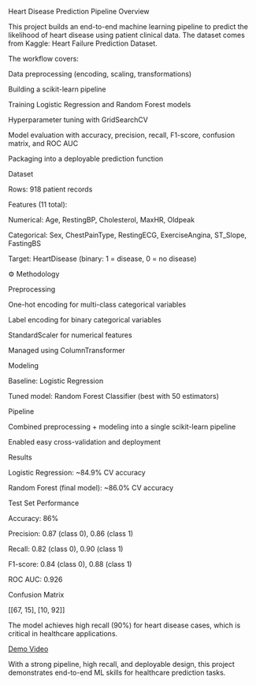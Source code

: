 Heart Disease Prediction Pipeline
Overview

This project builds an end-to-end machine learning pipeline to predict the likelihood of heart disease using patient clinical data.
The dataset comes from Kaggle: Heart Failure Prediction Dataset.

The workflow covers:

Data preprocessing (encoding, scaling, transformations)

Building a scikit-learn pipeline

Training Logistic Regression and Random Forest models

Hyperparameter tuning with GridSearchCV

Model evaluation with accuracy, precision, recall, F1-score, confusion matrix, and ROC AUC

Packaging into a deployable prediction function

Dataset

Rows: 918 patient records

Features (11 total):

Numerical: Age, RestingBP, Cholesterol, MaxHR, Oldpeak

Categorical: Sex, ChestPainType, RestingECG, ExerciseAngina, ST_Slope, FastingBS

Target: HeartDisease (binary: 1 = disease, 0 = no disease)

⚙️ Methodology

Preprocessing

One-hot encoding for multi-class categorical variables

Label encoding for binary categorical variables

StandardScaler for numerical features

Managed using ColumnTransformer

Modeling

Baseline: Logistic Regression

Tuned model: Random Forest Classifier (best with 50 estimators)

Pipeline

Combined preprocessing + modeling into a single scikit-learn pipeline

Enabled easy cross-validation and deployment

Results

Logistic Regression: ~84.9% CV accuracy

Random Forest (final model): ~86.0% CV accuracy

Test Set Performance

Accuracy: 86%

Precision: 0.87 (class 0), 0.86 (class 1)

Recall: 0.82 (class 0), 0.90 (class 1)

F1-score: 0.84 (class 0), 0.88 (class 1)

ROC AUC: 0.926

Confusion Matrix

[[67, 15],
 [10, 92]]

The model achieves high recall (90%) for heart disease cases, which is critical in healthcare applications.

[Demo Video](https://drive.google.com/file/d/1SXzvP1QcFhTZTLYLmy8PM0Svhsh46G0r/view?usp=drive_link)

 With a strong pipeline, high recall, and deployable design, this project demonstrates end-to-end ML skills for healthcare prediction tasks.
